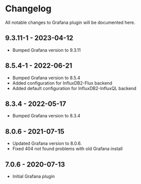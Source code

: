 # Changelog
All notable changes to Grafana plugin will be documented here.

## 9.3.11-1 - 2023-04-12
- Bumped Grafana version to 9.3.11

## 8.5.4-1 - 2022-06-21
- Bumped Grafana version to 8.5.4
- Added configuration for InfluxDB2-Flux backend
- Added default configuration for InfluxDB2-InfluxQL backend

## 8.3.4 - 2022-05-17
- Bumped Grafana version to 8.3.4

## 8.0.6 - 2021-07-15
- Updated Grafana version to 8.0.6.
- Fixed 404 not found problems with old Grafana install

## 7.0.6 - 2020-07-13
- Initial Grafana plugin
